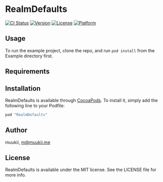 # RealmDefaults

[![CI Status](http://img.shields.io/travis/muukii/RealmDefaults.svg?style=flat)](https://travis-ci.org/muukii/RealmDefaults)
[![Version](https://img.shields.io/cocoapods/v/RealmDefaults.svg?style=flat)](http://cocoapods.org/pods/RealmDefaults)
[![License](https://img.shields.io/cocoapods/l/RealmDefaults.svg?style=flat)](http://cocoapods.org/pods/RealmDefaults)
[![Platform](https://img.shields.io/cocoapods/p/RealmDefaults.svg?style=flat)](http://cocoapods.org/pods/RealmDefaults)

## Usage

To run the example project, clone the repo, and run `pod install` from the Example directory first.

## Requirements

## Installation

RealmDefaults is available through [CocoaPods](http://cocoapods.org). To install
it, simply add the following line to your Podfile:

```ruby
pod "RealmDefaults"
```

## Author

muukii, m@muukii.me

## License

RealmDefaults is available under the MIT license. See the LICENSE file for more info.
